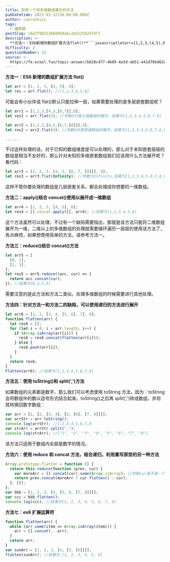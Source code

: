 ```yaml
---
title: 实现一个将多维数组展示的方法
pubDatetime: 2023-03-12T16:00:00.000Z
author: caorushizi
tags:
  - 编程题
postSlug: c8a7f983136699b0a6c2e5125825f4f1
description: >-
  **方法一：ES6新增的数组扩展方法flat()**```javascriptletarr=[1,2,3,[4,5],6];letres=arr.flat();//[1,2,3,4,5,6]```可能
difficulty: 2
questionNumber: 21
source: >-
  https://fe.ecool.fun/topic-answer/b828c477-4689-4a3d-ab51-e41d76bd62e2?orderBy=updateTime&order=desc&tagId=26
---
```


**方法一：ES6 新增的数组扩展方法 flat()**

```javascript
let arr = [1, 2, 3, [4, 5], 6];
let res = arr.flat(); //[1,2,3,4,5,6]
```

可能会有小伙伴说 flat()默认只能拉伸一层，如果需要处理的是多层嵌套数组呢？

```javascript
let arr1 = [1,2,3,[4,5,[6,7]],8];
let res1 = arr.flat(3); //参数3代表三维数组的展开，结果为[1,2,3,4,5,6,7,8]

let arr2 = [1,2,3,[4,5,[6,7,[8]]],9];
let res2 = arr2.flat(4); //参数4代表思维数组的展开，结果为[1,2,3,4,5,6,7,8,9]

......
```

不过这样处理的话，对于已知的数组维度是可以处理的，那么对于未知嵌套层级的数组是相当不友好的，那么针对未知的多维嵌套数组我们应该用什么方法展开呢？看代码：

```javascript
let arr3 = [1, 2, 3, [4, 5, [6, 7, [8]]], 9];
let res3 = arr3.flat(Infinity); //参数为Infinity,结果为[1,2,3,4,5,6,7,8,9]
```

这样不管你要处理的数组是几层嵌套关系，都会处理成你想要的一维数组。

**方法二：apply()结合 concat()使用以展开成一维数组**

```javascript
let arr4 = [1, 2, 3, [4, 5], 6];
let res4 = [].concat.apply([], arr4); //结果为[1,2,3,4,5,6]
```

这个方法虽然可以处理，不过有一个缺陷需要指出，那就是该方法只能将二维数组展开为一维，二维以上的多维数组的处理就需要循环遍历一层层的使用该方法了，有点麻烦，如果想使用简单的方法，请参考方法一。

**方法三：reduce()结合 concat()方法**

```javascript
let arr5 = [
  [0, 1],
  [2, 3],
];
let res5 = arr5.reduce((acc, cur) => {
  return acc.concat(cur);
}); //结果为[0,2,3,4]
```

需要注意的是此方法和方法二类似，处理多维数组的时候需要进行其他处理。

**方法四：针对方法一和方法二的缺陷，可以使用递归的方法进行展开**

```javascript
let arr6 = [1, 2, [3, 4, [5, 6], 7], 8];
function flatten(arr) {
  let res6 = [];
  for (let i = 0; i < arr.length; i++) {
    if (Array.isArray(arr[i])) {
      res6 = res6.concat(flatten(arr[i]));
    } else {
      res6.push(arr[i]);
    }
  }
  return res6;
}
Flatten(arr6); //结果为[1,2,3,4,5,6,7,8]
```

**方法五：使用 toString()和 split(',')方法**

如果数组的元素都是数字，那么我们可以考虑使用 toString 方法，因为：toString 会将数组中的数以逗号形式结合起来。toString()之后再 split(',')转成数组，并将其转换回数字数组：

```javascript
var arr = [1, [2, [3, 4], [5, [6], [7, 8]]]];
var arrStr = arr.toString();
console.log(arrStr); //1,2,3,4,5,6,7,8
var strArr = arrStr.split(",");
console.log(strArr); //["1", "2", "3", "4", "5", "6", "7", "8"]
```

该方法只适用于数组内全部是数字的情况。

**方法六：使用 reduce 和 concat 方法，结合递归，利用重写原型的另一种方法**

```javascript
Array.prototype.flatten = function () {
  return this.reduce(function (prev, cur) {
    var moreArr = [].concat(cur).some(Array.isArray); //判断cur是不是一个数组
    return prev.concat(moreArr ? cur.flatten() : cur);
  }, []);
};
var bbb = [1, 2, 3, [4, [5, 6, [7, 8]]]];
var ccc = bbb.flatten();
console.log(ccc); //结果为[1, 2, 3, 4, 5, 6, 7, 8]
```

**方法七：es6 扩展运算符**

```javascript
function flatten(arr) {
  while (arr.some(item => Array.isArray(item))) {
    arr = [].concat(...arr);
  }
  return arr;
}
var sunArr = [1, 2, 3, [4, [5, [6]]]];
flatten(sunArr); //结果为 [1, 2, 3, 4, 5, 6]
```
